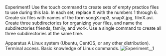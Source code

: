 Experiment1 Use the touch command to create sets of empty practice files to use during this lab. In each set, replace X with the numbers 1 through 6. Create six files with names of the form songX.mp3, snapX.jpg, filmX.avi. Create three subdirectories for organizing your files, and name the subdirectories friends, family, and work. Use a single command to create all three subdirectories at the same time.

Apparatus A Linux system (Ubuntu, CentOS, or any other distribution). Terminal access. Basic knowledge of Linux commands.
![Experiment__1](https://github.com/user-attachments/assets/9ff6e589-f990-465c-b1ab-3b34c9714b8e)
